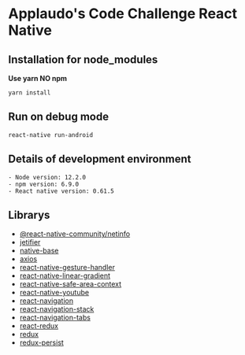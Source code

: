 # Applaudo's Code Challenge React Native

## Installation for node_modules
**Use yarn NO npm**
```
yarn install
```

## Run on debug mode
```
react-native run-android
```

## Details of development environment
```
- Node version: 12.2.0
- npm version: 6.9.0
- React native version: 0.61.5

```
## Librarys

- [@react-native-community/netinfo](https://github.com/react-native-community/react-native-netinfo)
- [jetifier](https://github.com/mikehardy/jetifier#readme)
- [native-base](https://github.com/GeekyAnts/NativeBase)
- [axios](https://github.com/axios/axios)
- [react-native-gesture-handler](https://github.com/software-mansion/react-native-gesture-handler)
- [react-native-linear-gradient](https://github.com/react-native-community/react-native-linear-gradient)
- [react-native-safe-area-context](https://github.com/th3rdwave/react-native-safe-area-context#readme)
- [react-native-youtube](https://github.com/inProgress-team/react-native-youtube)
- [react-navigation](https://github.com/react-navigation/react-navigation)
- [react-navigation-stack](https://github.com/react-navigation/stack)
- [react-navigation-tabs](https://github.com/react-navigation/tabs)
- [react-redux](https://github.com/reduxjs/react-redux)
- [redux](https://github.com/reduxjs/redux)
- [redux-persist](https://github.com/rt2zz/redux-persist)
